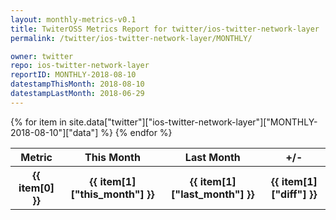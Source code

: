 ```yaml
---
layout: monthly-metrics-v0.1
title: TwiterOSS Metrics Report for twitter/ios-twitter-network-layer | MONTHLY-2018-08-10 | 2018-08-10
permalink: /twitter/ios-twitter-network-layer/MONTHLY/

owner: twitter
repo: ios-twitter-network-layer
reportID: MONTHLY-2018-08-10
datestampThisMonth: 2018-08-10
datestampLastMonth: 2018-06-29
---
```


<table style="width: 100%">
    <tr>
        <th>Metric</th>
        <th>This Month</th>
        <th>Last Month</th>
        <th>+/-</th>
    </tr>
    {% for item in site.data["twitter"]["ios-twitter-network-layer"]["MONTHLY-2018-08-10"]["data"] %}
    <tr>
        <th>{{ item[0] }}</th>
        <th>{{ item[1]["this_month"] }}</th>
        <th>{{ item[1]["last_month"] }}</th>
        <th>{{ item[1]["diff"] }}</th>
    </tr>
    {% endfor %}
</table>

